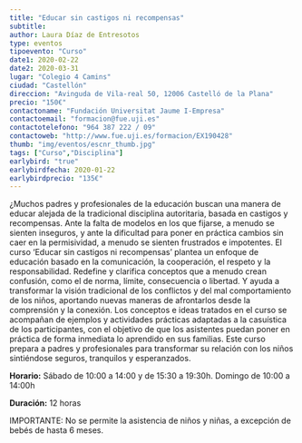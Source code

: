 ```yaml
---
title: "Educar sin castigos ni recompensas"
subtitle: 
author: Laura Díaz de Entresotos
type: eventos
tipoevento: "Curso"
date1: 2020-02-22
date2: 2020-03-31
lugar: "Colegio 4 Camins"
ciudad: "Castellón"
direccion: "Avinguda de Vila-real 50, 12006 Castelló de la Plana"
precio: "150€"
contactoname: "Fundación Universitat Jaume I-Empresa"
contactoemail: "formacion@fue.uji.es"
contactotelefono: "964 387 222 / 09"
contactoweb: "http://www.fue.uji.es/formacion/EX190428"
thumb: "img/eventos/escnr_thumb.jpg"
tags: ["Curso","Disciplina"]
earlybird: "true"
earlybirdfecha: 2020-01-22
earlybirdprecio: "135€"
---
```

¿Muchos padres y profesionales de la educación buscan una manera de educar alejada de la tradicional disciplina autoritaria, basada en castigos y recompensas. Ante la falta de modelos en los que fijarse, a menudo se sienten inseguros, y ante la dificultad para poner en práctica cambios sin caer en la permisividad, a menudo se sienten frustrados e impotentes.
El curso ‘Educar sin castigos ni recompensas’ plantea un enfoque de educación basado en la comunicación, la cooperación, el respeto y la responsabilidad. Redefine y clarifica conceptos que a menudo crean confusión, como el de norma, límite, consecuencia o libertad. Y ayuda a transformar la visión tradicional de los conflictos y del mal comportamiento de los niños, aportando nuevas maneras de afrontarlos desde la comprensión y la conexión.
Los conceptos e ideas tratados en el curso se acompañan de ejemplos y actividades prácticas adaptadas a la casuística de los participantes, con el objetivo de que los asistentes puedan poner en práctica de forma inmediata lo aprendido en sus familias.
Este curso prepara a padres y profesionales para transformar su relación con los niños sintiéndose seguros, tranquilos y esperanzados.

**Horario:** Sábado de 10:00 a 14:00 y de 15:30 a 19:30h. Domingo de 10:00 a 14:00h

**Duración:** 12 horas

IMPORTANTE: No se permite la asistencia de niños y niñas, a excepción de bebés de hasta 6 meses.